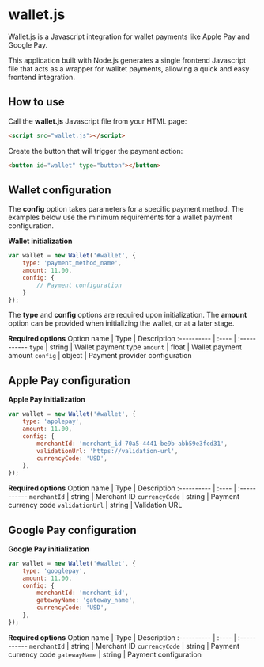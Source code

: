 # wallet.js
Wallet.js is a Javascript integration for wallet payments like Apple Pay and Google Pay.

This application built with Node.js generates a single frontend Javascript file that acts as a wrapper for walltet payments, allowing a quick and easy frontend integration. 

## How to use
Call the **wallet.js** Javascript file from your HTML page:

```html
<script src="wallet.js"></script>
```

Create the button that will trigger the payment action:

```html
<button id="wallet" type="button"></button>
```

## Wallet configuration 
The **config** option takes parameters for a specific payment method. The examples below use the minimum requirements for a wallet payment configuration.

**Wallet initialization**
```javascript
var wallet = new Wallet('#wallet', {
    type: 'payment_method_name',
    amount: 11.00,
    config: {
        // Payment configuration
    }
});
```
The **type** and **config** options are required upon initialization. The **amount** option can be provided when initializing the wallet, or at a later stage.

**Required options**
Option name | Type | Description
:---------- | :---- | :-----------
`type` | string | Wallet payment type
`amount` | float | Wallet payment amount
`config` | object | Payment provider configuration

## Apple Pay configuration 
**Apple Pay initialization**
```javascript
var wallet = new Wallet('#wallet', {
    type: 'applepay',
    amount: 11.00,
    config: {
        merchantId: 'merchant_id-70a5-4441-be9b-abb59e3fcd31',
        validationUrl: 'https://validation-url', 
        currencyCode: 'USD',  
    },
});
```

**Required options**
Option name | Type | Description
:---------- | :---- | :-----------
`merchantId` | string | Merchant ID
`currencyCode` | string | Payment currency code
`validationUrl` | string | Validation URL

## Google Pay configuration 
**Google Pay initialization**
```javascript
var wallet = new Wallet('#wallet', {
    type: 'googlepay',
    amount: 11.00,
    config: {
        merchantId: 'merchant_id',
        gatewayName: 'gateway_name',
        currencyCode: 'USD',
    },
});
```

**Required options**
Option name | Type | Description
:---------- | :---- | :-----------
`merchantId` | string | Merchant ID
`currencyCode` | string | Payment currency code
`gatewayName` | string | Payment configuration